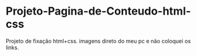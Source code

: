 # Projeto-Pagina-de-Conteudo-html-css
Projeto de fixação html+css.
imagens direto do meu pc e não coloquei os links.
